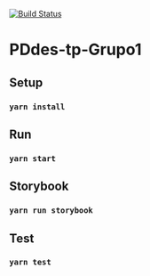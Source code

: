 [![Build Status](https://travis-ci.org/PracticaDS/pdes-tp-grupo1.svg?branch=master)](https://travis-ci.org/PracticaDS/pdes-tp-grupo1)

# PDdes-tp-Grupo1

## Setup

### `yarn install`

## Run

### `yarn start`

## Storybook

### `yarn run storybook` 


## Test

### `yarn test` 
